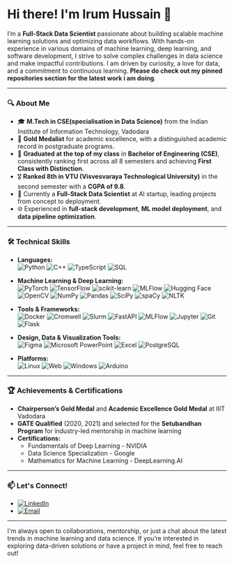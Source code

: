 # Hi there! I'm Irum Hussain 👋

I’m a **Full-Stack Data Scientist** passionate about building scalable machine learning solutions and optimizing data workflows. With hands-on experience in various domains of machine learning, deep learning, and software development, I strive to solve complex challenges in data science and make impactful contributions. I am driven by curiosity, a love for data, and a commitment to continuous learning. **Please do check out my pinned repositories section for the latest work i am doing**. 

---

### 🔍 About Me
- 🎓 **M.Tech in CSE(specialisation in Data Science)** from the Indian Institute of Information Technology, Vadodara
- 🏅 **Gold Medalist** for academic excellence, with a distinguished academic record in postgraduate programs.
- 🥇 **Graduated at the top of my class** in **Bachelor of Engineering (CSE)**, consistently ranking first across all 8 semesters and achieving **First Class with Distinction**.
- 🎖️ **Ranked 8th in VTU (Visvesvaraya Technological University)** in the second semester with a **CGPA of 9.8**.
- 💼 Currently a **Full-Stack Data Scientist** at AI startup, leading projects from concept to deployment.
- 🌐 Experienced in **full-stack development**, **ML model deployment**, and **data pipeline optimization**.

---


### 🛠️ Technical Skills

- **Languages:**  
  ![Python](https://img.shields.io/badge/Python-3776AB?style=flat&logo=python&logoColor=white)
  ![C++](https://img.shields.io/badge/C++-00599C?style=flat&logo=c%2B%2B&logoColor=white)
  ![TypeScript](https://img.shields.io/badge/TypeScript-007ACC?style=flat&logo=typescript&logoColor=white)
  ![SQL](https://img.shields.io/badge/SQL-316192?style=flat&logo=postgresql&logoColor=white)

- **Machine Learning & Deep Learning:**  
  ![PyTorch](https://img.shields.io/badge/PyTorch-EE4C2C?style=flat&logo=pytorch&logoColor=white)
  ![TensorFlow](https://img.shields.io/badge/TensorFlow-FF6F00?style=flat&logo=tensorflow&logoColor=white)
  ![scikit-learn](https://img.shields.io/badge/scikit--learn-F7931E?style=flat&logo=scikit-learn&logoColor=white)
  ![MLFlow](https://img.shields.io/badge/MLFlow-0194E2?style=flat&logo=mlflow&logoColor=white)
  ![Hugging Face](https://img.shields.io/badge/Hugging_Face-FFD700?style=flat&logo=huggingface&logoColor=black)
  ![OpenCV](https://img.shields.io/badge/OpenCV-5C3EE8?style=flat&logo=opencv&logoColor=white)
  ![NumPy](https://img.shields.io/badge/NumPy-013243?style=flat&logo=numpy&logoColor=white)
  ![Pandas](https://img.shields.io/badge/Pandas-150458?style=flat&logo=pandas&logoColor=white)
  ![SciPy](https://img.shields.io/badge/SciPy-8CAAE6?style=flat&logo=scipy&logoColor=white)
  ![spaCy](https://img.shields.io/badge/spaCy-09A3D5?style=flat&logo=spacy&logoColor=white)
  ![NLTK](https://img.shields.io/badge/NLTK-02324B?style=flat&logo=nltk&logoColor=white)

- **Tools & Frameworks:**  
  ![Docker](https://img.shields.io/badge/Docker-2496ED?style=flat&logo=docker&logoColor=white)
  ![Cromwell](https://img.shields.io/badge/Cromwell-4A4A55?style=flat&logo=google-cloud&logoColor=white)
  ![Slurm](https://img.shields.io/badge/Slurm-3776AB?style=flat&logo=slurm&logoColor=white)
  ![FastAPI](https://img.shields.io/badge/FastAPI-009688?style=flat&logo=fastapi&logoColor=white)
  ![MLFlow](https://img.shields.io/badge/MLFlow-0194E2?style=flat&logo=mlflow&logoColor=white)
  ![Jupyter](https://img.shields.io/badge/Jupyter-F37626?style=flat&logo=jupyter&logoColor=white)
  ![Git](https://img.shields.io/badge/Git-F05032?style=flat&logo=git&logoColor=white)
  ![Flask](https://img.shields.io/badge/Flask-000000?style=flat&logo=flask&logoColor=white)
 
- **Design, Data & Visualization Tools:**  
  ![Figma](https://img.shields.io/badge/Figma-F24E1E?style=flat&logo=figma&logoColor=white)
  ![Microsoft PowerPoint](https://img.shields.io/badge/PowerPoint-B7472A?style=flat&logo=microsoft-powerpoint&logoColor=white) 
  ![Excel](https://img.shields.io/badge/Microsoft_Excel-217346?style=flat&logo=microsoft-excel&logoColor=white)
  ![PostgreSQL](https://img.shields.io/badge/PostgreSQL-336791?style=flat&logo=postgresql&logoColor=white)

- **Platforms:**  
  ![Linux](https://img.shields.io/badge/Linux-FCC624?style=flat&logo=linux&logoColor=black)
  ![Web](https://img.shields.io/badge/Web-333333?style=flat&logo=web&logoColor=white)
  ![Windows](https://img.shields.io/badge/Windows-0078D6?style=flat&logo=windows&logoColor=white)
  ![Arduino](https://img.shields.io/badge/Arduino-00979D?style=flat&logo=arduino&logoColor=white)

---

### 🏆 Achievements & Certifications
- **Chairperson’s Gold Medal** and **Academic Excellence Gold Medal** at IIIT Vadodara
- **GATE Qualified** (2020, 2021) and selected for the **Setubandhan Program** for industry-led mentorship in machine learning
- **Certifications:**  
  - Fundamentals of Deep Learning - NVIDIA  
  - Data Science Specialization - Google  
  - Mathematics for Machine Learning - DeepLearning.AI  

---

### 📫 Let's Connect!
- [![LinkedIn](https://img.shields.io/badge/LinkedIn-Irum_Hussain-blue?style=flat&logo=linkedin)](https://www.linkedin.com/in/irum-hussain-4b3957140/)
- [![Email](https://img.shields.io/badge/Email-hussainirum098%40gmail.com-red?style=flat&logo=gmail)](mailto:hussainirum098@gmail.com)

---

I'm always open to collaborations, mentorship, or just a chat about the latest trends in machine learning and data science. If you’re interested in exploring data-driven solutions or have a project in mind, feel free to reach out!


<!--
**irumh/irumh** is a ✨ _special_ ✨ repository because its `README.md` (this file) appears on your GitHub profile.

Here are some ideas to get you started:

- 🔭 I’m currently working on ...
- 🌱 I’m currently learning ...
- 👯 I’m looking to collaborate on ...
- 🤔 I’m looking for help with ...
- 💬 Ask me about ...
- 📫 How to reach me: ...
### 📈 Featured Projects
Here are some highlights of my work:

- **[Bankruptcy Prediction using Textual Data](#)**  
  A BERT-based model to predict corporate bankruptcy using 10-K disclosures, achieving a high AUC of 0.9.

- **[Antigen-Specific Antibody Design](#)**  
  Developed a diffusion-based generative model to enhance antibody design with 60% improved amino acid recovery and lower RMSD values.

- **[Personalized Course Recommendation System](#)**  
  Created a collaborative filtering system to recommend courses based on user behavior and preferences.

Explore more of my work in the pinned repositories below! 🔽

### 💼 Professional Experience
- **Full-Stack Data Scientist at Aganitha Cognitive Solutions**  
  Developing a new platform with a focus on product design, backend infrastructure, and UI alignment. Designed ML models and streamlined automation processes for antibody prediction and binding affinity, achieving significant efficiency and accuracy improvements.
  
- **Research Intern at the Indian Institute of Science, Bangalore**  
  Focused on analyzing stack usage in embedded applications, essential for ensuring functional safety and memory management in real-time systems.

---
- 😄 Pronouns: ...
- ⚡ Fun fact: ...
-->

